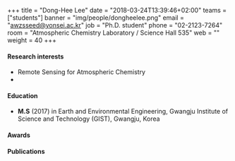 +++
title = "Dong-Hee Lee"
date = "2018-03-24T13:39:46+02:00"
teams = ["students"]
banner = "img/people/dongheelee.png"
email = "awzsseed@yonsei.ac.kr"
job = "Ph.D. student"
phone = "02-2123-7264"
room = "Atmospheric Chemistry Laboratory / Science Hall 535"
web = ""
weight = 40
+++

#### Research interests
+ Remote Sensing for Atmospheric Chemistry
+

#### Education
 + **M.S** (2017) in Earth and Environmental Engineering, Gwangju Institute of Science and Technology (GIST), Gwangju, Korea

#### Awards

#### Publications
